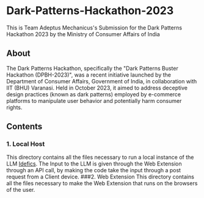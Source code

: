 # Dark-Patterns-Hackathon-2023
This is Team Adeptus Mechanicus's Submission for the Dark Patterns Hackathon 2023 by the Ministry of Consumer Affairs of India

## About
The Dark Patterns Hackathon, specifically the "Dark Patterns Buster Hackathon (DPBH-2023)", was a recent initiative launched by the Department of Consumer Affairs, Government of India, in collaboration with IIT (BHU) Varanasi. Held in October 2023, it aimed to address deceptive design practices (known as dark patterns) employed by e-commerce platforms to manipulate user behavior and potentially harm consumer rights.


## Contents
### 1. Local Host
This directory contains all the files necessary to run a local instance of the LLM [Idefics](https://huggingface.co/blog/idefics).
The Input to the LLM is given through the Web Extension through an API call, by making the code take the input through a post request from a Client device. 
###2. Web Extension
This directory contains all the files necessary to make the Web Extension that runs on the browsers of the user.

